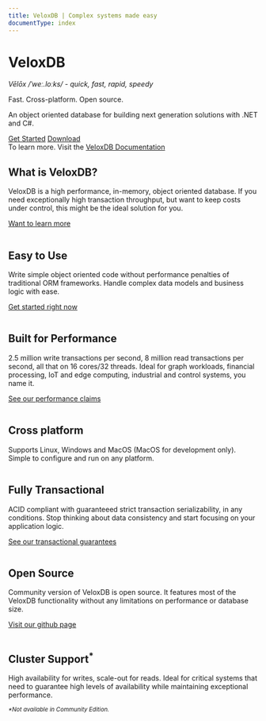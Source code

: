 ```yaml
---
title: VeloxDB | Complex systems made easy
documentType: index
---
```

<div class="container container-maxwidth">
    <div class="jumbotron  title text-center">   
        <h1 class="vlxfont">VeloxDB</h1>
        <div id="definition"><em>V&#x0113;l&#x014D;x /&#x02C8;we&#x02D0;.lo&#x02D0;ks/ - quick, fast, rapid, speedy</em></div>
        <p class="subtitle color-2">Fast. Cross-platform. Open source.</p>
        <p class="subtitle color-2">An object oriented database for building next generation solutions with .NET and C#.</p>
        <p>
        </p>
        <p>
        </p>
        <div class="options">
            <a class="btn btn-default" href="guide/getting_started.md">Get Started</a>
            <a class="btn btn-default" href="download.md">Download</a>
            <div class="headlink">To learn more. Visit the <a href="guide/introduction.md">VeloxDB Documentation</a>
            </div>
        </div>
    </div>
</div>
<div class="container container-maxwidth">
    <div class="row py-5">
    </div>
    <div class="row py-5 align-items-center">
        <div class="col-sm-6 col-md-5 text-center col-md-push-1">
            <img src="./images/what.svg" alt="" role="presentation" class="img-fluid img-fluid-center fit-image">
        </div>
        <div class="px-2 col-sm-6 col-md-5 col-md-push-2">
            <h2 class="display-6">What is VeloxDB?</h2>
            <p class="weight-300">VeloxDB is a high performance, in-memory, object oriented database. If you need exceptionally
                high transaction throughput, but want to keep costs under control, this might be the ideal solution for you.</p>
            <p><a class="btn btn-default" role="button" href="guide/introduction.md">Want to learn more</a></p>
        </div>
    </div>
    <div class="p-3">
    </div>
    <div class="p-3">
    </div>
    <div class="row py-5 align-items-center">
        <div class="col-sm-6 col-sm-push-6 col-md-5 col-md-push-7 text-center">
            <img src="./images/cake.svg" alt="" role="presentation" class="img-fluid img-fluid-center fit-image">
        </div>
        <div class="px-2 col-sm-6 col-sm-pull-6 col-md-5 col-md-pull-4">
            <h2 class="display-6">Easy to Use</h2>
            <p class="weight-300">Write simple object oriented code without performance penalties of traditional ORM frameworks.
                Handle complex data models and business logic with ease.</p>
            <p><a class="btn btn-default" role="button"
                    href="guide/getting_started.md">Get started right now</a></p>
        </div>
    </div>
    <div class="p-3">
    </div>
    <div class="p-3">
    </div>
    <div class="row py-5 align-items-center">
        <div class="col-sm-6 col-md-5 text-center col-md-push-1">
            <img src="./images/performance.svg" alt="" role="presentation"
                class="img-fluid img-fluid-center fit-image">
        </div>
        <div class="px-2 col-sm-6 col-md-5 col-md-push-2">
            <h2 class="display-6">Built for Performance</h2>
            <p class="weight-300">2.5 million write transactions per second, 8 million read transactions per second, all that on 16 cores/32 threads. Ideal for graph workloads, financial processing, IoT and edge computing, industrial and control systems, you name it.</p>
            <p><a class="btn btn-default" role="button"
                    href="guide/introduction.md#performance">See our
                    performance claims</a></p>
        </div>
    </div>
    <div class="p-3">
    </div>
    <div class="p-3">
    </div>
    <div class="row py-5 align-items-center">
        <div class="col-sm-6 col-sm-push-6 col-md-5 col-md-push-7 text-center">
            <img src="./images/cross.svg" alt="" role="presentation" class="img-fluid img-fluid-center fit-image">
        </div>
        <div class="px-2 col-sm-6 col-sm-pull-6 col-md-5 col-md-pull-4">
            <h2 class="display-6">Cross platform</h2>
            <p class="weight-300">Supports Linux, Windows and MacOS (MacOS for development only). Simple to configure and run on
                any
                platform.</p>
        </div>
    </div>
    <div class="p-3">
    </div>
    <div class="p-3">
    </div>
    <div class="row py-5 align-items-center">
        <div class="col-sm-6 col-md-5 text-center col-md-push-1">
            <img src="./images/transactional.svg" alt="" role="presentation"
                class="img-fluid img-fluid-center fit-image">
        </div>
        <div class="px-2 col-sm-6 col-md-5 col-md-push-2">
            <h2 class="display-6">Fully Transactional</h2>
            <p class="weight-300">ACID compliant with guaranteeed strict transaction serializability, in any conditions. Stop
                thinking
                about data consistency and start focusing on your application logic.</p>
            <p><a class="btn btn-default" role="button"
                    href="guide/architecture.md#transactions">See our
                    transactional guarantees</a></p>
        </div>
    </div>
    <div class="p-3">
    </div>
    <div class="p-3">
    </div>
    <div class="row py-5 align-items-center">
        <div class="col-sm-6 col-sm-push-6 col-md-5 col-md-push-7 text-center">
            <img src="./images/github.svg" alt="" role="presentation" class="fit-image">
        </div>
        <div class="px-2 col-sm-6 col-sm-pull-6 col-md-5 col-md-pull-4">
            <h2 class="display-6">Open Source</h2>
            <p class="weight-300">Community version of VeloxDB is open source. It features most of the VeloxDB functionality
                without
                any limitations on performance or database size.</p>
            <p><a class="btn btn-default" role="button" href="https://github.com/">Visit our
                    github page</a></p>
        </div>
    </div>
    <div class="p-3">
    </div>
    <div class="p-3">
    </div>
    <div class="row py-5 align-items-center">
        <div class="col-sm-6 col-md-5 text-center col-md-push-1">
            <img src="./images/cluster.svg" alt="" role="presentation" class="img-fluid img-fluid-center fit-image">
        </div>
        <div class="px-2 col-sm-6 col-md-5 col-md-push-2">
            <h2 class="display-6">Cluster Support<sup>*</sup></h2>
            <p class="weight-300">High availability for writes, scale-out for reads. Ideal for critical systems that need to
                guarantee
                high levels of availability while maintaining exceptional performance.</p>
            <p class="weight-300"><small><em>*Not available in Community Edition.</em></small></p>
        </div>
    </div>
    <div class="p-3">
    </div>
    <div class="p-3">
    </div>
    <div class="row sepfooter">
    </div>
</div>

